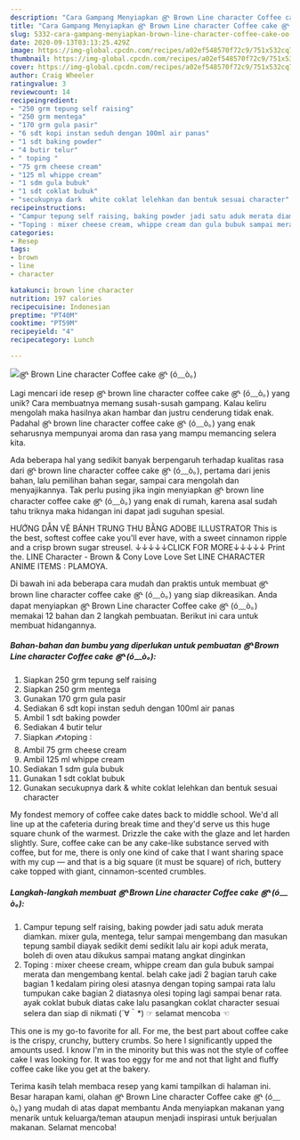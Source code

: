 ```yaml
---
description: "Cara Gampang Menyiapkan ௹ Brown Line character Coffee cake ௹ (ó﹏ò｡) yang Sempurna"
title: "Cara Gampang Menyiapkan ௹ Brown Line character Coffee cake ௹ (ó﹏ò｡) yang Sempurna"
slug: 5332-cara-gampang-menyiapkan-brown-line-character-coffee-cake-oo-yang-sempurna
date: 2020-09-13T03:13:25.429Z
image: https://img-global.cpcdn.com/recipes/a02ef548570f72c9/751x532cq70/௹-brown-line-character-coffee-cake-௹-o﹏o｡-foto-resep-utama.jpg
thumbnail: https://img-global.cpcdn.com/recipes/a02ef548570f72c9/751x532cq70/௹-brown-line-character-coffee-cake-௹-o﹏o｡-foto-resep-utama.jpg
cover: https://img-global.cpcdn.com/recipes/a02ef548570f72c9/751x532cq70/௹-brown-line-character-coffee-cake-௹-o﹏o｡-foto-resep-utama.jpg
author: Craig Wheeler
ratingvalue: 3
reviewcount: 14
recipeingredient:
- "250 grm tepung self raising"
- "250 grm mentega"
- "170 grm gula pasir"
- "6 sdt kopi instan seduh dengan 100ml air panas"
- "1 sdt baking powder"
- "4 butir telur"
- " toping "
- "75 grm cheese cream"
- "125 ml whippe cream"
- "1 sdm gula bubuk"
- "1 sdt coklat bubuk"
- "secukupnya dark  white coklat lelehkan dan bentuk sesuai character"
recipeinstructions:
- "Campur tepung self raising, baking powder jadi satu aduk merata diamkan. mixer gula, mentega, telur sampai mengembang dan masukan tepung sambil diayak sedikit demi sedikit lalu air kopi aduk merata, boleh di oven atau dikukus sampai matang angkat dinginkan"
- "Toping ∶ mixer cheese cream, whippe cream dan gula bubuk sampai merata dan mengembang kental. belah cake jadi 2 bagian taruh cake bagian 1 kedalam piring olesi atasnya dengan toping sampai rata lalu tumpukan cake bagian 2 diatasnya olesi toping lagi sampai benar rata. ayak coklat bubuk diatas cake lalu pasangkan coklat character sesuai selera dan siap di nikmati (´∀｀*) ☞ selamat mencoba ☜"
categories:
- Resep
tags:
- brown
- line
- character

katakunci: brown line character 
nutrition: 197 calories
recipecuisine: Indonesian
preptime: "PT40M"
cooktime: "PT59M"
recipeyield: "4"
recipecategory: Lunch

---
```



![௹ Brown Line character Coffee cake ௹ (ó﹏ò｡)](https://img-global.cpcdn.com/recipes/a02ef548570f72c9/751x532cq70/௹-brown-line-character-coffee-cake-௹-o﹏o｡-foto-resep-utama.jpg)

Lagi mencari ide resep ௹ brown line character coffee cake ௹ (ó﹏ò｡) yang unik? Cara membuatnya memang susah-susah gampang. Kalau keliru mengolah maka hasilnya akan hambar dan justru cenderung tidak enak. Padahal ௹ brown line character coffee cake ௹ (ó﹏ò｡) yang enak seharusnya mempunyai aroma dan rasa yang mampu memancing selera kita.

Ada beberapa hal yang sedikit banyak berpengaruh terhadap kualitas rasa dari ௹ brown line character coffee cake ௹ (ó﹏ò｡), pertama dari jenis bahan, lalu pemilihan bahan segar, sampai cara mengolah dan menyajikannya. Tak perlu pusing jika ingin menyiapkan ௹ brown line character coffee cake ௹ (ó﹏ò｡) yang enak di rumah, karena asal sudah tahu triknya maka hidangan ini dapat jadi suguhan spesial.

HƯỚNG DẪN VẼ BÁNH TRUNG THU BẰNG ADOBE ILLUSTRATOR This is the best, softest coffee cake you&#39;ll ever have, with a sweet cinnamon ripple and a crisp brown sugar streusel. ↓↓↓↓↓CLICK FOR MORE↓↓↓↓↓ Print the. LINE Character - Brown &amp; Cony Love Love Set LINE CHARACTER ANIME ITEMS : PLAMOYA.


Di bawah ini ada beberapa cara mudah dan praktis untuk membuat ௹ brown line character coffee cake ௹ (ó﹏ò｡) yang siap dikreasikan. Anda dapat menyiapkan ௹ Brown Line character Coffee cake ௹ (ó﹏ò｡) memakai 12 bahan dan 2 langkah pembuatan. Berikut ini cara untuk membuat hidangannya.

<!--inarticleads1-->

##### Bahan-bahan dan bumbu yang diperlukan untuk pembuatan ௹ Brown Line character Coffee cake ௹ (ó﹏ò｡):

1. Siapkan 250 grm tepung self raising
1. Siapkan 250 grm mentega
1. Gunakan 170 grm gula pasir
1. Sediakan 6 sdt kopi instan seduh dengan 100ml air panas
1. Ambil 1 sdt baking powder
1. Sediakan 4 butir telur
1. Siapkan  ✍toping ∶
1. Ambil 75 grm cheese cream
1. Ambil 125 ml whippe cream
1. Sediakan 1 sdm gula bubuk
1. Gunakan 1 sdt coklat bubuk
1. Gunakan secukupnya dark &amp; white coklat lelehkan dan bentuk sesuai character


My fondest memory of coffee cake dates back to middle school. We&#39;d all line up at the cafeteria during break time and they&#39;d serve us this huge square chunk of the warmest. Drizzle the cake with the glaze and let harden slightly. Sure, coffee cake can be any cake-like substance served with coffee, but for me, there is only one kind of cake that I want sharing space with my cup — and that is a big square (it must be square) of rich, buttery cake topped with giant, cinnamon-scented crumbles. 

<!--inarticleads2-->

##### Langkah-langkah membuat ௹ Brown Line character Coffee cake ௹ (ó﹏ò｡):

1. Campur tepung self raising, baking powder jadi satu aduk merata diamkan. mixer gula, mentega, telur sampai mengembang dan masukan tepung sambil diayak sedikit demi sedikit lalu air kopi aduk merata, boleh di oven atau dikukus sampai matang angkat dinginkan
1. Toping ∶ mixer cheese cream, whippe cream dan gula bubuk sampai merata dan mengembang kental. belah cake jadi 2 bagian taruh cake bagian 1 kedalam piring olesi atasnya dengan toping sampai rata lalu tumpukan cake bagian 2 diatasnya olesi toping lagi sampai benar rata. ayak coklat bubuk diatas cake lalu pasangkan coklat character sesuai selera dan siap di nikmati (´∀｀*) ☞ selamat mencoba ☜


This one is my go-to favorite for all. For me, the best part about coffee cake is the crispy, crunchy, buttery crumbs. So here I significantly upped the amounts used. I know I&#39;m in the minority but this was not the style of coffee cake I was looking for. It was too eggy for me and not that light and fluffy coffee cake like you get at the bakery. 

Terima kasih telah membaca resep yang kami tampilkan di halaman ini. Besar harapan kami, olahan ௹ Brown Line character Coffee cake ௹ (ó﹏ò｡) yang mudah di atas dapat membantu Anda menyiapkan makanan yang menarik untuk keluarga/teman ataupun menjadi inspirasi untuk berjualan makanan. Selamat mencoba!
